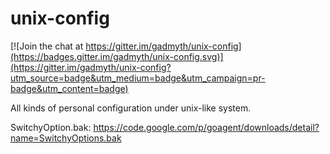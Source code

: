 unix-config
===========

[![Join the chat at https://gitter.im/gadmyth/unix-config](https://badges.gitter.im/gadmyth/unix-config.svg)](https://gitter.im/gadmyth/unix-config?utm_source=badge&utm_medium=badge&utm_campaign=pr-badge&utm_content=badge)

All kinds of personal configuration under unix-like system.

SwitchyOption.bak:
https://code.google.com/p/goagent/downloads/detail?name=SwitchyOptions.bak

